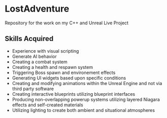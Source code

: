# LostAdventure
Repository for the work on my C++ and Unreal Live Project
## Skills Acquired
- Experience with visual scripting
- Generate AI behavior
- Creating a combat system
- Creating a health and respawn system
- Triggering Boss spawn and environement effects
- Generating UI widgets based upon specific conditions
- Creating and modifying animations within the Unreal Engine and not via third party software
- Creating interactive blueprints utilizing blueprint interfaces
- Producing non-overlapping powerup systems utilizing layered Niagara effects and self-created materials
- Utilizing lighting to create both ambient and situational atmospheres


